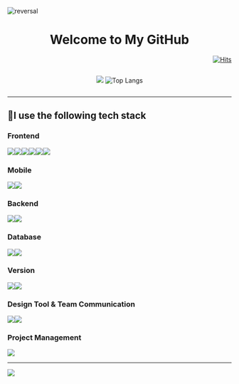 ![reversal](https://capsule-render.vercel.app/api?type=slice&desc=dltpals222's%20github&rotate=8&descAlign=89&descAlignY=38&animation=fadeIn&color=auto&fontColor=ffffff)

  <h1 align="center">Welcome to My GitHub</h1> 
  <div align="right">
    
  [![Hits](https://hits.seeyoufarm.com/api/count/incr/badge.svg?url=https%3A%2F%2Fgithub.com%2Fdltpals222%2Fhit-counter&count_bg=%2379C83D&title_bg=%23555555&icon=&icon_color=%23E7E7E7&title=hits&edge_flat=false)](https://hits.seeyoufarm.com)
</div>

<div style="display:flex; flex-direction:row; justify-content:space-evenly">

  [![](https://raw.githubusercontent.com/vn7n24fzkq/github-profile-summary-cards-example/master/profile-summary-card-output/vue/3-stats.svg)](https://github.com/vn7n24fzkq/github-profile-summary-cards)
![Top Langs](https://github-readme-stats.vercel.app/api/top-langs/?username=dltpals222&layout=compact)
</div>

---

## 📑I use the following tech stack

  ### Frontend
<div style="display:flex; flex-direction:row;">
  <img src="https://img.shields.io/badge/html5-E34F26?style=flat-square&logo=html5&logoColor=white"/>
  <img src="https://img.shields.io/badge/css3-1572B6?style=flat-square&logo=css3&logoColor=white"/>
  <img src="https://img.shields.io/badge/javascript-F7DF1E?style=flat-square&logo=javascript&logoColor=white"/>
  <br />
  <img src="https://img.shields.io/badge/typescript-3178C6?style=for-the-badge&logo=typescript&logoColor=white"/>
  <img src="https://img.shields.io/badge/react-61DAFB?style=for-the-badge&logo=react&logoColor=white"/>
  <img src="https://img.shields.io/badge/next.js-000000?style=for-the-badge&logo=nextdotjs&logoColor=white"/>
</div>

  ### Mobile
<div style="display:flex; flex-direction:row;">
  <img src="https://img.shields.io/badge/react-native-61DAFB?style=for-the-badge&logo=react&logoColor=white"/>
  <img src="https://img.shields.io/badge/androidstudio-3DDC84?style=for-the-badge&logo=androidstudio&logoColor=white"/>
</div>

### Backend
<div style="display:flex; flex-direction:row;">
  <img src="https://img.shields.io/badge/node.js-339933?style=for-the-badge&logo=nodedotjs&logoColor=white"/>
  <img src="https://img.shields.io/badge/nest.js-E0234E?style=for-the-badge&logo=nestjs&logoColor=white"/>
</div>

### Database
<div style="display:flex; flex-direction:row;">
  <img src="https://img.shields.io/badge/mysql-4479A1?style=for-the-badge&logo=mysql&logoColor=white"/>
  <img src="https://img.shields.io/badge/mariadb-003545?style=for-the-badge&logo=mariadb&logoColor=white"/>
</div>

### Version
<div style="display:flex; flex-direction:row;">
  <img src="https://img.shields.io/badge/git-F05032?style=for-the-badge&logo=git&logoColor=white"/>
  <img src="https://img.shields.io/badge/github-181717?style=for-the-badge&logo=github&logoColor=white"/>
</div>

### Design Tool & Team Communication
<div style="display:flex; flex-direction:row;">
  <img src="https://img.shields.io/badge/figma-F24E1E?style=for-the-badge&logo=figma&logoColor=white"/>
  <img src="https://img.shields.io/badge/slack-4A154B?style=for-the-badge&logo=slack&logoColor=white"/>
</div>

### Project Management
<div style="display:flex; flex-direction:row;">
  <img src="https://img.shields.io/badge/notion-000000?style=for-the-badge&logo=notion&logoColor=white"/>
</div>

---

<img src="https://github.com/{github username}/dltpals222/blob/output/github-contribution-grid-snake.svg"/>

<!-- <a href="https://github.com/dltpals222" target="_blank"><img src="https://img.shields.io/badge/뱃지레이블-333333?style=plastic&logo=github&logoColor=ede6e6"/></a> -->

<!--
**dltpals222/dltpals222** is a ✨ _special_ ✨ repository because its `README.md` (this file) appears on your GitHub profile.

Here are some ideas to get you started:

- 🔭 I’m currently working on ...
- 🌱 I’m currently learning ...
- 👯 I’m looking to collaborate on ...
- 🤔 I’m looking for help with ...
- 💬 Ask me about ...
- 📫 How to reach me: ...
- 😄 Pronouns: ...
- ⚡ Fun fact: ...
-->
